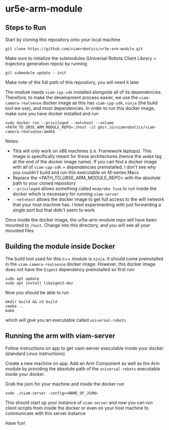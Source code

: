 # ur5e-arm-module

## Steps to Run
Start by cloning this repository onto your local machine
```
git clone https://github.com/viamrobotics/ur5e-arm-module.git
```

Make sure to initialize the submodules (Universal Robots Client Library + trajectory generation repos) by running
```
git submodule update --init
```

Make note of the full path of this repository, you will need it later

The module needs `viam-cpp-sdk` installed alongside all of its dependencies. Therefore, to make the development process easier, we use the `viam-camera-realsense` docker image as this has `viam-cpp-sdk`, `ninja` (the build tool we use), and most dependencies. In order to run this docker image, make sure you have docker installed and run

```
sudo docker run --privileged --net=host --volume <PATH_TO_UR5E_ARM_MODULE_REPO>:/host -it ghcr.io/viamrobotics/viam-camera-realsense:amd64
```

Notes:
* This will only work on x86 machines (i.e. Framework laptops). This image is specifically meant for these architectures (hence the `amd64` tag at the end of the docker image name). If you can find a docker image with all of `viam-cpp-sdk` + dependencies preinstalled, I don't see why you couldn't build and run this executable on M-series Macs
* Replace the <PATH_TO_UR5E_ARM_MODULE_REPO> with the absolute path to your cloned repository
* `--privileged` allows something called `modprobe fuse` to run inside the docker which is necessary for running `viam-server`
* `--net=host` allows the docker image to get full access to the wifi network that your host machine has. I tried experimenting with just forwarding a single port but that didn't seem to work

Once inside the docker image, the ur5e-arm-module repo will have been mounted to `/host`. Change into this directory, and you will see all your mounted files

## Building the module inside Docker
The build tool used for this c++ module is `ninja`. It should come preinstalled in the `viam-camera-realsense` docker image. However, this docker image does not have the `Eigen3` dependency preinstalled so first run:

```
sudo apt update
sudo apt install libeigen3-dev
```

Now you should be able to run

```
mkdir build && cd build
cmake ..
make
```

which will give you an executable called `universal-robots`

## Running the arm with viam-server
Follow instructions on app to get viam-server executable inside your docker (standard Linux instructions)

Create a new machine on app. Add an Arm Component as well as the Arm module by providing the absolute path of the `universal-robots` executable inside your docker. 

Grab the json for your machine and inside the docker run
```
sudo ./viam-server -config=<NAME_OF_JSON>
```

This should start up your instance of `viam-server` and now you can run client scripts from inside the docker or even on your host machine to communicate with this server instance

Have fun!

